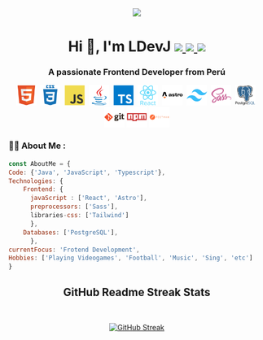<div id="header" align="center">
  <img src="https://media.giphy.com/media/qgQUggAC3Pfv687qPC/giphy.gif" width="150" />
  <div align>
  <h1 align="center" width="50%">Hi 👋, I'm LDevJ
 <a href="https://www.linkedin.com/in/luis-alberto-pejerrey-chupillon" target="_blank">
  <img src="https://media.giphy.com/media/HQTYdpx1yhxWpugAi2/giphy.gif" width="32"/>
</a>
 <a href="https://twitter.com/Luigui_PJ" target="_blank">
  <img src="https://media.giphy.com/media/ktfqJcs9AVf4HeDLFK/giphy.gif" width="30"/>
</a>
<a href="https://www.instagram.com/luigui.pj/" target="_blank">
  <img src="https://media.giphy.com/media/WyZy1cltG36Y04OCLG/giphy.gif" width="30"/>
</a></h1>
  </div>
  <h3 align="center">A passionate Frontend Developer from Perú</h3>
  <div align="center">
    <div>
        <img src="https://github.com/devicons/devicon/blob/master/icons/html5/html5-original.svg" title="HTML5" alt="HTML" width="40" height="40"/>&nbsp;
        <img src="https://github.com/devicons/devicon/blob/master/icons/css3/css3-plain-wordmark.svg"  title="CSS3" alt="CSS" width="40" height="40"/>&nbsp;
        <img src="https://github.com/devicons/devicon/blob/master/icons/javascript/javascript-original.svg" title="JavaScript" alt="JavaScript" width="40" height="40"/>&nbsp;
        <img src="https://github.com/devicons/devicon/blob/master/icons/java/java-original.svg" title="Java" alt="Java" width="40" height="40"/>&nbsp;
        <img src="https://github.com/devicons/devicon/blob/master/icons/typescript/typescript-original.svg" title="TypeScript" alt="TypeScript" width="40" height="40"/>&nbsp;
        <img src="https://github.com/devicons/devicon/blob/master/icons/react/react-original-wordmark.svg" title="React" alt="React" width="40" height="40"/>&nbsp;
        <img src="https://github.com/devicons/devicon/blob/master/icons/astro/astro-original-wordmark.svg" title="React" alt="React" width="40" height="40"/>&nbsp;
        <img src="https://github.com/devicons/devicon/blob/master/icons/tailwindcss/tailwindcss-original.svg" title="Tailwind" alt="Tailwind" width="40" height="40"/>&nbsp;
        <img src="https://github.com/devicons/devicon/blob/master/icons/sass/sass-original.svg" title="Sass" alt="Sass" width="40" height="40"/>&nbsp;
        <img src="https://github.com/devicons/devicon/blob/master/icons/postgresql/postgresql-original-wordmark.svg" title="postgresql"  alt="postgresql" width="40" height="40"/>&nbsp;
        <img src="https://github.com/devicons/devicon/blob/master/icons/git/git-original-wordmark.svg" title="Git" **alt="Git" width="40" height="40"/>
      <img src="https://github.com/devicons/devicon/blob/master/icons/npm/npm-original-wordmark.svg" title="Npm" **alt="Npm" width="40" height="40"/>
      <img src="https://github.com/devicons/devicon/blob/master/icons/postman/postman-original-wordmark.svg" title="Postman" **alt="Postman" width="40" height="40"/>
    </div>
</div>
</div>


### 👨‍💻 About Me :
```javascript
const AboutMe = {
Code: {'Java', 'JavaScript', 'Typescript'},
Technologies: {
    Frontend: {
      javaScript : ['React', 'Astro'],
      preprocessors: ['Sass'],
      libraries-css: ['Tailwind']
      },
    Databases: ['PostgreSQL'],
      },
currentFocus: 'Frotend Development',
Hobbies: ['Playing Videogames', 'Football', 'Music', 'Sing', 'etc']  
}  
```
<h2 align="center" width="50%">GitHub Readme Streak Stats</h2>
<br>

<div align="center">
  
  [![GitHub Streak](https://github-readme-streak-stats.herokuapp.com?user=LdevJP&theme=dark&border_radius=5&date_format=j%20M%5B%20Y%5D&card_width=500)](https://git.io/streak-stats)
</div>

<!--
*LDevJ/LDevJ* is a ✨ special ✨ repository because its `README.md` (this file) appears on your GitHub profile.

Here are some ideas to get you started:

- 🔭 I’m currently working on ...
- 🌱 I’m currently learning ...
- 👯 I’m looking to collaborate on ...
- 🤔 I’m looking for help with ...
- 💬 Ask me about ...
- 📫 How to reach me: ...
- 😄 Pronouns: ...
- ⚡ Fun fact: ...
-->
